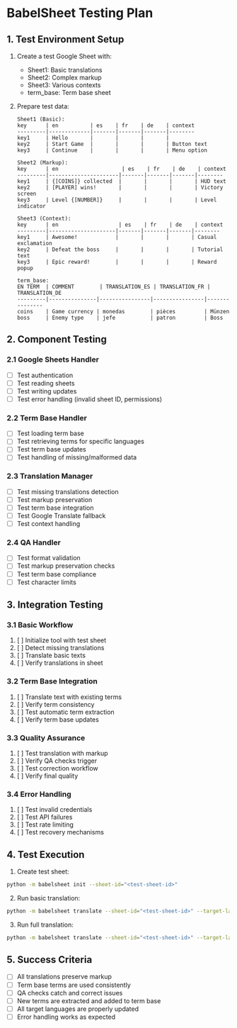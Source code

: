 # BabelSheet Testing Plan

## 1. Test Environment Setup
1. Create a test Google Sheet with:
   - Sheet1: Basic translations
   - Sheet2: Complex markup
   - Sheet3: Various contexts
   - term_base: Term base sheet

2. Prepare test data:
   ```
   Sheet1 (Basic):
   key      | en          | es    | fr    | de    | context
   ---------|-------------|-------|-------|-------|--------
   key1     | Hello       |       |       |       |
   key2     | Start Game  |       |       |       | Button text
   key3     | Continue    |       |       |       | Menu option

   Sheet2 (Markup):
   key      | en                    | es    | fr    | de    | context
   ---------|----------------------|-------|-------|-------|--------
   key1     | {[COINS]} collected  |       |       |       | HUD text
   key2     | [PLAYER] wins!       |       |       |       | Victory screen
   key3     | Level {[NUMBER]}     |       |       |       | Level indicator

   Sheet3 (Context):
   key      | en                   | es    | fr    | de    | context
   ---------|---------------------|-------|-------|-------|--------
   key1     | Awesome!            |       |       |       | Casual exclamation
   key2     | Defeat the boss     |       |       |       | Tutorial text
   key3     | Epic reward!        |       |       |       | Reward popup

   term_base:
   EN TERM  | COMMENT        | TRANSLATION_ES | TRANSLATION_FR | TRANSLATION_DE
   ---------|---------------|----------------|----------------|---------------
   coins    | Game currency | monedas        | pièces         | Münzen
   boss     | Enemy type    | jefe           | patron         | Boss
   ```

## 2. Component Testing

### 2.1 Google Sheets Handler
- [ ] Test authentication
- [ ] Test reading sheets
- [ ] Test writing updates
- [ ] Test error handling (invalid sheet ID, permissions)

### 2.2 Term Base Handler
- [ ] Test loading term base
- [ ] Test retrieving terms for specific languages
- [ ] Test term base updates
- [ ] Test handling of missing/malformed data

### 2.3 Translation Manager
- [ ] Test missing translations detection
- [ ] Test markup preservation
- [ ] Test term base integration
- [ ] Test Google Translate fallback
- [ ] Test context handling

### 2.4 QA Handler
- [ ] Test format validation
- [ ] Test markup preservation checks
- [ ] Test term base compliance
- [ ] Test character limits

## 3. Integration Testing

### 3.1 Basic Workflow
1. [ ] Initialize tool with test sheet
2. [ ] Detect missing translations
3. [ ] Translate basic texts
4. [ ] Verify translations in sheet

### 3.2 Term Base Integration
1. [ ] Translate text with existing terms
2. [ ] Verify term consistency
3. [ ] Test automatic term extraction
4. [ ] Verify term base updates

### 3.3 Quality Assurance
1. [ ] Test translation with markup
2. [ ] Verify QA checks trigger
3. [ ] Test correction workflow
4. [ ] Verify final quality

### 3.4 Error Handling
1. [ ] Test invalid credentials
2. [ ] Test API failures
3. [ ] Test rate limiting
4. [ ] Test recovery mechanisms

## 4. Test Execution

1. Create test sheet:
```bash
python -m babelsheet init --sheet-id="<test-sheet-id>"
```

2. Run basic translation:
```bash
python -m babelsheet translate --sheet-id="<test-sheet-id>" --target-langs="es"
```

3. Run full translation:
```bash
python -m babelsheet translate --sheet-id="<test-sheet-id>" --target-langs="es,fr,de"
```

## 5. Success Criteria

- [ ] All translations preserve markup
- [ ] Term base terms are used consistently
- [ ] QA checks catch and correct issues
- [ ] New terms are extracted and added to term base
- [ ] All target languages are properly updated
- [ ] Error handling works as expected 